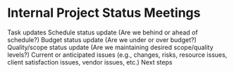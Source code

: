 # Internal Project Status Meetings

Task updates
Schedule status update (Are we behind or ahead of schedule?)
Budget status update (Are we under or over budget?)
Quality/scope status update (Are we maintaining desired scope/quality levels?)
Current or anticipated issues (e.g., changes, risks, resource issues, client satisfaction issues, vendor issues, etc.)
Next steps
